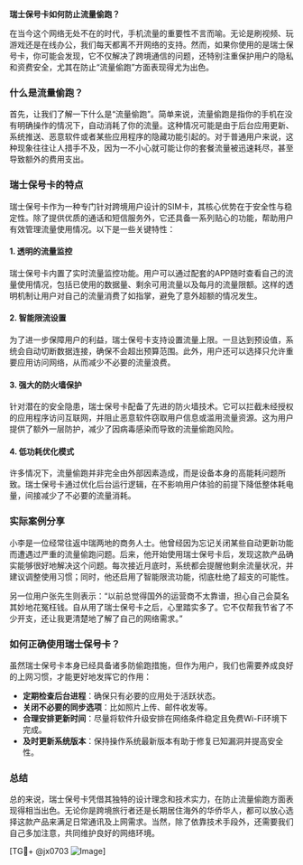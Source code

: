 **瑞士保号卡如何防止流量偷跑？**

在当今这个网络无处不在的时代，手机流量的重要性不言而喻。无论是刷视频、玩游戏还是在线办公，我们每天都离不开网络的支持。然而，如果你使用的是瑞士保号卡，你可能会发现，它不仅解决了跨境通信的问题，还特别注重保护用户的隐私和资费安全，尤其在防止“流量偷跑”方面表现得尤为出色。

### 什么是流量偷跑？

首先，让我们了解一下什么是“流量偷跑”。简单来说，流量偷跑是指你的手机在没有明确操作的情况下，自动消耗了你的流量。这种情况可能是由于后台应用更新、系统推送、恶意软件或者某些应用程序的隐藏功能引起的。对于普通用户来说，这种现象往往让人措手不及，因为一不小心就可能让你的套餐流量被迅速耗尽，甚至导致额外的费用支出。

### 瑞士保号卡的特点

瑞士保号卡作为一种专门针对跨境用户设计的SIM卡，其核心优势在于安全性与稳定性。除了提供优质的通话和短信服务外，它还具备一系列贴心的功能，帮助用户有效管理流量使用情况。以下是一些关键特性：

#### 1. **透明的流量监控**
瑞士保号卡内置了实时流量监控功能。用户可以通过配套的APP随时查看自己的流量使用情况，包括已使用的数据量、剩余可用流量以及每月的流量限额。这样的透明机制让用户对自己的流量消费了如指掌，避免了意外超额的情况发生。

#### 2. **智能限流设置**
为了进一步保障用户的利益，瑞士保号卡支持设置流量上限。一旦达到预设值，系统会自动切断数据连接，确保不会超出预算范围。此外，用户还可以选择只允许重要应用访问网络，从而减少不必要的流量浪费。

#### 3. **强大的防火墙保护**
针对潜在的安全隐患，瑞士保号卡配备了先进的防火墙技术。它可以拦截未经授权的应用程序访问互联网，并阻止恶意软件窃取用户信息或滥用流量资源。这为用户提供了额外一层防护，减少了因病毒感染而导致的流量偷跑风险。

#### 4. **低功耗优化模式**
许多情况下，流量偷跑并非完全由外部因素造成，而是设备本身的高能耗问题所致。瑞士保号卡通过优化后台运行逻辑，在不影响用户体验的前提下降低整体耗电量，间接减少了不必要的流量消耗。

### 实际案例分享

小李是一位经常往返中瑞两地的商务人士。他曾经因为忘记关闭某些自动更新功能而遭遇过严重的流量偷跑问题。后来，他开始使用瑞士保号卡后，发现这款产品确实能够很好地解决这个问题。每次接近月底时，系统都会提醒他剩余流量状况，并建议调整使用习惯；同时，他还启用了智能限流功能，彻底杜绝了超支的可能性。

另一位用户张先生则表示：“以前总觉得国外的运营商不太靠谱，担心自己会莫名其妙地花冤枉钱。自从用了瑞士保号卡之后，心里踏实多了。它不仅帮我节省了不少开支，还让我更清楚地了解了自己的网络需求。”

### 如何正确使用瑞士保号卡？

虽然瑞士保号卡本身已经具备诸多防偷跑措施，但作为用户，我们也需要养成良好的上网习惯，才能更好地发挥它的作用：

- **定期检查后台进程**：确保只有必要的应用处于活跃状态。
- **关闭不必要的同步选项**：比如照片上传、邮件收发等。
- **合理安排更新时间**：尽量将软件升级安排在网络条件稳定且免费Wi-Fi环境下完成。
- **及时更新系统版本**：保持操作系统最新版本有助于修复已知漏洞并提高安全性。

### 总结

总的来说，瑞士保号卡凭借其独特的设计理念和技术实力，在防止流量偷跑方面表现得相当出色。无论你是跨境旅行者还是长期居住海外的华侨华人，都可以放心选择这款产品来满足日常通讯及上网需求。当然，除了依靠技术手段外，还需要我们自己多加注意，共同维护良好的网络环境。

[TG💪+ @jx0703 ![Image](https://github.com/user-attachments/assets/dbca1d08-cadb-493c-b0ec-ad6f7a83f270)]